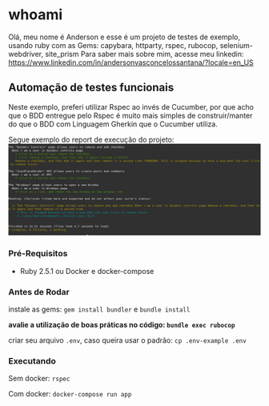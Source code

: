 # whoami
Olá, meu nome é Anderson e esse é um projeto de testes de exemplo, usando ruby com as Gems: capybara, httparty, rspec, rubocop, selenium-webdriver, site_prism
Para saber mais sobre mim, acesse meu linkedin: https://www.linkedin.com/in/andersonvasconcelossantana/?locale=en_US

##  Automação de testes funcionais
Neste exemplo, preferi utilizar Rspec ao invés de Cucumber, por que acho que o BDD entregue pelo Rspec é muito mais simples de construir/manter do que o BDD com Linguagem Gherkin que o Cucumber utiliza.

Segue exemplo do report de execução do projeto:
![Rspec-exec](report.png?raw=true "Report")
### Pré-Requisitos
* Ruby 2.5.1 ou Docker e docker-compose

### Antes de Rodar
instale as gems: `gem install bundler` e `bundle install`

**avalie a utilização de boas práticas no código: `bundle exec rubocop`**

criar seu arquivo `.env`, caso queira usar o padrão: `cp .env-example .env`

### Executando
Sem docker: `rspec`

Com docker: `docker-compose run app`
